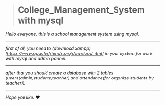 ># College_Management_System with mysql
_Hello everyone, this is a school management system using mysql._
***
_first of all, you need to (download xampp)[https://www.apachefriends.org/download.html] in your system for work with mysql and admin pannel._
***
_after that you should create a database with 2 tables (users(admin,students,teacher) and attendance(for organize students by teacher))._
***
_Hope you like._ :heart:
